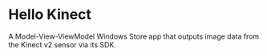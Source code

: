 # Hello Kinect

A Model-View-ViewModel Windows Store app that outputs image data from the Kinect v2 sensor via its SDK.
